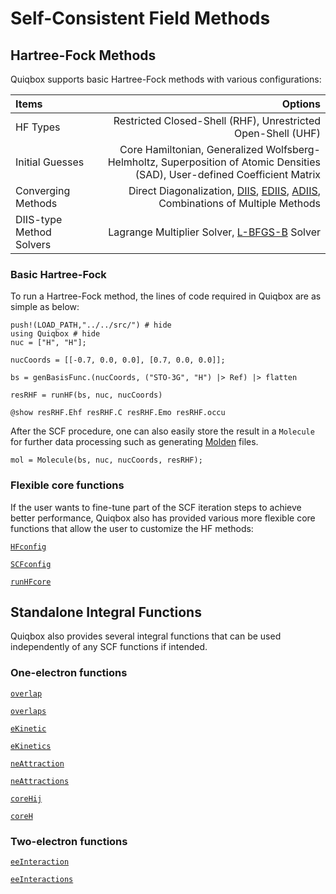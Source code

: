 # Self-Consistent Field Methods

## Hartree-Fock Methods

Quiqbox supports basic Hartree-Fock methods with various configurations: 

| Items | Options |
| :---  |  ---:   |
| HF Types | Restricted Closed-Shell (RHF), Unrestricted Open-Shell (UHF) |
| Initial Guesses | Core Hamiltonian, Generalized Wolfsberg-Helmholtz, Superposition of Atomic Densities (SAD), User-defined Coefficient Matrix |
| Converging Methods | Direct Diagonalization, [DIIS](https://onlinelibrary.wiley.com/doi/10.1002/jcc.540030413), [EDIIS](https://aip.scitation.org/doi/abs/10.1063/1.1470195), [ADIIS](https://aip.scitation.org/doi/10.1063/1.3304922), Combinations of Multiple Methods |
| DIIS-type Method Solvers | Lagrange Multiplier Solver, [L-BFGS-B](https://github.com/Gnimuc/LBFGSB.jl) Solver |

### Basic Hartree-Fock

To run a Hartree-Fock method, the lines of code required in Quiqbox are as simple as below:
```@repl 3
push!(LOAD_PATH,"../../src/") # hide
using Quiqbox # hide
nuc = ["H", "H"];

nucCoords = [[-0.7, 0.0, 0.0], [0.7, 0.0, 0.0]];

bs = genBasisFunc.(nucCoords, ("STO-3G", "H") |> Ref) |> flatten

resRHF = runHF(bs, nuc, nucCoords)

@show resRHF.Ehf resRHF.C resRHF.Emo resRHF.occu
```

After the SCF procedure, one can also easily store the result in a `Molecule` for further data processing such as generating [Molden](@ref) files.
```@repl 3
mol = Molecule(bs, nuc, nucCoords, resRHF);
```

### Flexible core functions

If the user wants to fine-tune part of the SCF iteration steps to achieve better performance, Quiqbox also has provided various more flexible core functions that 
allow the user to customize the HF methods:

[`HFconfig`](@ref)

[`SCFconfig`](@ref)

[`runHFcore`](@ref)

## Standalone Integral Functions

Quiqbox also provides several integral functions that can be used independently of any SCF functions if intended.

### One-electron functions

[`overlap`](@ref)

[`overlaps`](@ref)

[`eKinetic`](@ref)

[`eKinetics`](@ref)

[`neAttraction`](@ref)

[`neAttractions`](@ref)

[`coreHij`](@ref)

[`coreH`](@ref)

### Two-electron functions

[`eeInteraction`](@ref)

[`eeInteractions`](@ref)